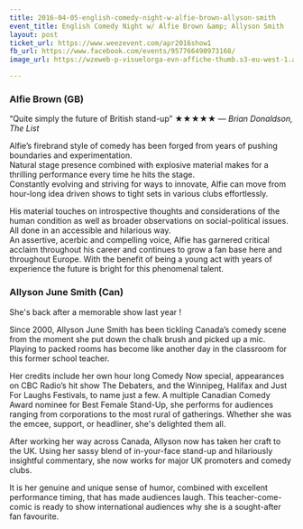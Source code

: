 ```yaml
---
title: 2016-04-05-english-comedy-night-w-alfie-brown-allyson-smith
event_title: English Comedy Night w/ Alfie Brown &amp; Allyson Smith
layout: post
ticket_url: https://www.weezevent.com/apr2016show1
fb_url: https://www.facebook.com/events/957766490973168/
image_url: https://wzeweb-p-visuelorga-evn-affiche-thumb.s3-eu-west-1.amazonaws.com/affiche_156624.thumb53700.1456481584.jpg

---
```


### Alfie Brown (GB)
“Quite simply the future of British stand-up” ★★★★★ &mdash; _Brian Donaldson, The List_

Alfie’s firebrand style of comedy has been forged from years of pushing boundaries and experimentation.  
Natural stage presence combined with explosive material makes for a thrilling performance every time he hits the stage.  
Constantly evolving and striving for ways to innovate, Alfie can move from hour-long idea driven shows to tight sets in various clubs effortlessly.

His material touches on introspective thoughts and considerations of the human condition as well as broader observations on social-political issues. All done in an accessible and hilarious way.  
An assertive, acerbic and compelling voice, Alfie has garnered critical acclaim throughout his career and continues to grow a fan base here and throughout Europe. With the benefit of being a young act with years of experience the future is bright for this phenomenal talent.


### Allyson June Smith (Can)
She's back after a memorable show last year !

Since 2000, Allyson June Smith has been tickling Canada’s comedy scene from the moment she put down the chalk brush and picked up a mic.  
Playing to packed rooms has become like another day in the classroom for this former school teacher.

Her credits include her own hour long Comedy Now special, appearances on CBC Radio’s hit show The Debaters, and the Winnipeg, Halifax and Just For Laughs Festivals, to name just a few. A multiple Canadian Comedy Award nominee for Best Female Stand-Up, she performs for audiences ranging from corporations to the most rural of gatherings. Whether she was the emcee, support, or headliner, she's delighted them all.

After working her way across Canada, Allyson now has taken her craft to the UK. Using her sassy blend of in-your-face stand-up and hilariously insightful commentary, she now works for major UK promoters and comedy clubs.

It is her genuine and unique sense of humor, combined with excellent performance timing, that has made audiences laugh. This teacher-come-comic is ready to show international audiences why she is a sought-after fan favourite.
